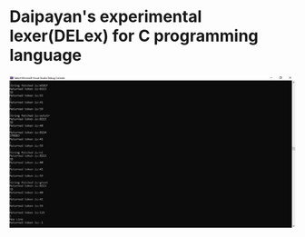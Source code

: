 # Daipayan's experimental lexer(DELex) for C programming language

![alt text](https://github.com/daipayan-bhowal/Lexer_in_C/blob/main/sample_files/DELex.jpg)
